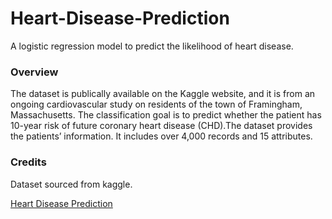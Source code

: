 # Heart-Disease-Prediction
A logistic regression model to predict the likelihood of heart disease.

### Overview
The dataset is publically available on the Kaggle website, and it is from an ongoing cardiovascular study on residents of the town of Framingham, Massachusetts. The classification goal is to predict whether the patient has 10-year risk of future coronary heart disease (CHD).The dataset provides the patients’ information. It includes over 4,000 records and 15 attributes.

### Credits
Dataset sourced from kaggle.

[Heart Disease Prediction](https://www.kaggle.com/datasets/dileep070/heart-disease-prediction-using-logistic-regression/data)
